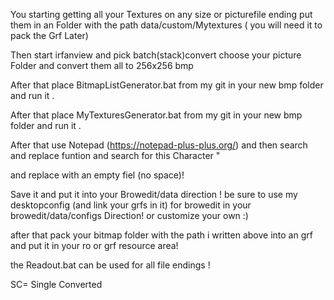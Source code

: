 You starting getting all your Textures on any size or picturefile ending put them in an Folder with the path data/custom/Mytextures ( you will need it to pack the Grf Later)

Then start irfanview and pick batch(stack)convert choose your picture Folder and convert them all to 256x256 bmp

After that place BitmapListGenerator.bat from my git in your new bmp folder and run it .

After that place  MyTexturesGenerator.bat from my git in your new bmp folder and run it .

After that use Notepad (https://notepad-plus-plus.org/) and then search and replace funtion and search for this Character "

and replace with an empty fiel (no space)!

Save it and put it into your Browedit/data direction ! be sure to use my desktopconfig (and link your grfs in it) for browedit in your browedit/data/configs Direction! or customize your own :)

after that pack your bitmap folder with the path i written above into an grf and put it in your ro or grf resource area!





the Readout.bat can be used for all file endings !


SC= Single Converted
